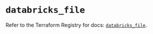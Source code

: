 # `databricks_file`

Refer to the Terraform Registry for docs: [`databricks_file`](https://registry.terraform.io/providers/databricks/databricks/1.57.0/docs/resources/file).
